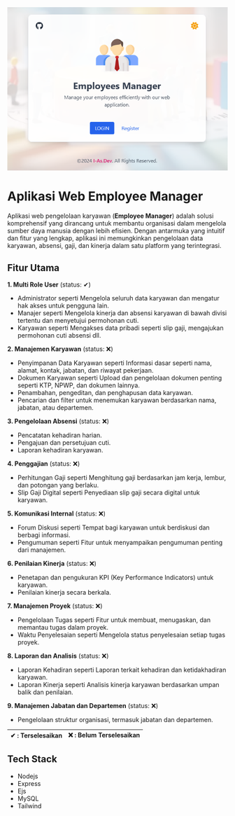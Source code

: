 <img src="./public/ss.png">

#  Aplikasi Web Employee Manager

Aplikasi web pengelolaan karyawan (**Employee Manager**) adalah solusi komprehensif yang dirancang untuk membantu organisasi dalam mengelola sumber daya manusia dengan lebih efisien. Dengan antarmuka yang intuitif dan fitur yang lengkap, aplikasi ini memungkinkan pengelolaan data karyawan, absensi, gaji, dan kinerja dalam satu platform yang terintegrasi.

## Fitur Utama


**1. Multi Role User** (status: ✔)

- Administrator seperti Mengelola seluruh data karyawan dan mengatur hak akses untuk pengguna lain.
- Manajer seperti Mengelola kinerja dan absensi karyawan di bawah divisi tertentu dan menyetujui permohonan cuti.
- Karyawan seperti Mengakses data pribadi seperti slip gaji, mengajukan permohonan cuti absensi dll.

**2. Manajemen Karyawan** (status: ❌)

- Penyimpanan Data Karyawan seperti Informasi dasar seperti nama, alamat, kontak, jabatan, dan riwayat pekerjaan.
- Dokumen Karyawan seperti Upload dan pengelolaan dokumen penting seperti KTP, NPWP, dan dokumen lainnya.
- Penambahan, pengeditan, dan penghapusan data karyawan.
- Pencarian dan filter untuk menemukan karyawan berdasarkan nama, jabatan, atau departemen.

**3. Pengelolaan Absensi** (status: ❌)

- Pencatatan kehadiran harian.
- Pengajuan dan persetujuan cuti.
- Laporan kehadiran karyawan.

**4. Penggajian** (status: ❌)

- Perhitungan Gaji seperti Menghitung gaji berdasarkan jam kerja, lembur, dan potongan yang berlaku.
- Slip Gaji Digital seperti Penyediaan slip gaji secara digital untuk karyawan.

**5. Komunikasi Internal** (status: ❌)

- Forum Diskusi seperti Tempat bagi karyawan untuk berdiskusi dan berbagi informasi.
- Pengumuman seperti Fitur untuk menyampaikan pengumuman penting dari manajemen.

**6. Penilaian Kinerja** (status: ❌)

- Penetapan dan pengukuran KPI (Key Performance Indicators) untuk karyawan.
- Penilaian kinerja secara berkala.

**7. Manajemen Proyek** (status: ❌)

- Pengelolaan Tugas seperti Fitur untuk membuat, menugaskan, dan memantau tugas dalam proyek.
- Waktu Penyelesaian seperti Mengelola status penyelesaian setiap tugas proyek.

**8. Laporan dan Analisis** (status: ❌)

- Laporan Kehadiran seperti Laporan terkait kehadiran dan ketidakhadiran karyawan.
- Laporan Kinerja seperti Analisis kinerja karyawan berdasarkan umpan balik dan penilaian.

**9. Manajemen Jabatan dan Departemen**  (status: ❌)

- Pengelolaan struktur organisasi, termasuk jabatan dan departemen.

| ✔  : Terselesaikan | ❌ : Belum Terselesaikan  |
| ------------------- | ------------------- |

## Tech Stack

- Nodejs
- Express
- Ejs
- MySQL
- Tailwind


 